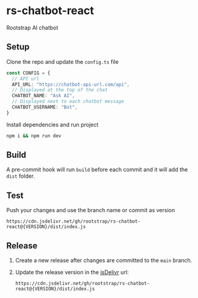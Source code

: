 # rs-chatbot-react

Rootstrap AI chatbot

## Setup

Clone the repo and update the `config.ts` file

```ts
const CONFIG = {
  // API url
  API_URL: "https://chatbot-api-url.com/api",
  // Displayed at the top of the chat
  CHATBOT_NAME: "Ask AI",
  // Displayed next to each chatbot message
  CHATBOT_USERNAME: "Bot",
}
```

Install dependencies and run project

```sh
npm i && npm run dev
```

## Build

A pre-commit hook will run `build` before each commit and it will add the `dist` folder.

## Test

Push your changes and use the branch name or commit as version

```
https://cdn.jsdelivr.net/gh/rootstrap/rs-chatbot-react@{VERSION}/dist/index.js
```

## Release

1. Create a new release after changes are committed to the `main` branch.

2. Update the release version in the [jsDelivr](https://www.jsdelivr.com/documentation#id-github) url:

    ```
    https://cdn.jsdelivr.net/gh/rootstrap/rs-chatbot-react@{VERSION}/dist/index.js
    ```
